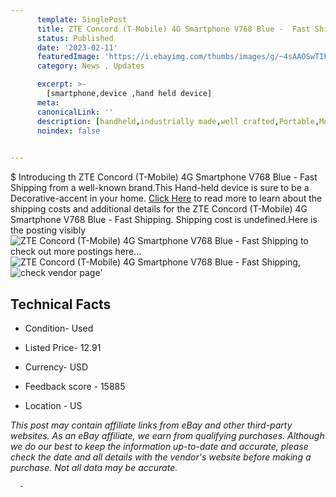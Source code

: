 ```yaml
---
      template: SinglePost
      title: ZTE Concord (T-Mobile) 4G Smartphone V768 Blue -  Fast Shipping
      status: Published
      date: '2023-02-11'
      featuredImage: 'https://i.ebayimg.com/thumbs/images/g/~4sAAOSwTIFi6VVF/s-l225.jpg'
      category: News , Updates

      excerpt: >-
        [smartphone,device ,hand held device]
      meta:
      canonicalLink: ''
      description: [handheld,industrially made,well crafted,Portable,Mobile,Compact,Convenient,Lightweight,Maneuverable,Man-portable,Miniature,Carriable,Hand-held,Light,Holdable,Transportable,Mobile device,Pocket-sized,On-the-go,Wireless,Cordless,Compact size,Convenient size, smartphone,device ,hand held device]
      noindex: false
      

---
```

$
      Introducing th ZTE Concord (T-Mobile) 4G Smartphone V768 Blue -  Fast Shipping from a well-known brand.This Hand-held device  is sure to be a Decorative-accent in your home. [Click Here](https://www.ebay.com/itm/134177876557?hash=item1f3d9fea4d%3Ag%3A%7E4sAAOSwTIFi6VVF&mkevt=1&mkcid=1&mkrid=711-53200-19255-0&campid=%253CePNCampaignId%253E&customid=%253CreferenceId%253E&toolid=10049) to read more to learn about the shipping costs and additional details for the ZTE Concord (T-Mobile) 4G Smartphone V768 Blue -  Fast Shipping. Shipping cost is undefined.Here is the posting visibly ![ZTE Concord (T-Mobile) 4G Smartphone V768 Blue -  Fast Shipping](https://i.ebayimg.com/thumbs/images/g/~4sAAOSwTIFi6VVF/s-l225.jpg) to check out more postings here... ![ZTE Concord (T-Mobile) 4G Smartphone V768 Blue -  Fast Shipping](https://i.ebayimg.com/images/g/~4sAAOSwTIFi6VVF/s-l1600.jpg), ![check vendor page](https://origin-galleryplus.ebayimg.com/ws/web/134177876557_2_0_1/225x225.jpg,https://origin-galleryplus.ebayimg.com/ws/web/134177876557_3_0_1/225x225.jpg)'

      

 ## Technical Facts 



     
      

 - Condition- Used 


      

 - Listed Price- 12.91 


      

 - Currency- USD 


      

 - Feedback score - 15885 


      

 - Location - US 


      
      

 *_This post may contain affiliate links from eBay and other third-party websites. As an eBay affiliate, we earn from qualifying purchases. Although we do our best to keep the information up-to-date and accurate, please check the date and all details with the vendor's website before making a purchase. Not all data may be accurate._*




      -
